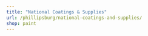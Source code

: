```yaml
---
title: "National Coatings & Supplies"
url: /phillipsburg/national-coatings-and-supplies/
shop: paint
---
```

